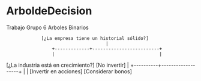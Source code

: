 # ArboldeDecision
Trabajo Grupo 6 Arboles Binarios 


                 [¿La empresa tiene un historial sólido?]
                                         |
                     +-------------+-------------------------+
                     |                                       |
  [¿La industria está en crecimiento?]                  [No invertir]
                           |
          +----------+-------------------+
          |                              |
[Invertir en acciones]          [Considerar bonos]
